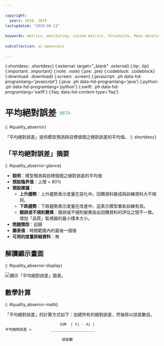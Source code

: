 ```yaml
---

copyright:
  years: 2018, 2019
lastupdated: "2019-06-11"

keywords: metrics, monitoring, custom metrics, thresholds, Mean absolute error

subcollection: ai-openscale

---
```


{:shortdesc: .shortdesc}
{:external: target="_blank" .external}
{:tip: .tip}
{:important: .important}
{:note: .note}
{:pre: .pre}
{:codeblock: .codeblock}
{:download: .download}
{:screen: .screen}
{:javascript: .ph data-hd-programlang='javascript'}
{:java: .ph data-hd-programlang='java'}
{:python: .ph data-hd-programlang='python'}
{:swift: .ph data-hd-programlang='swift'}
{:faq: data-hd-content-type='faq'}

# 平均絕對誤差 ![測試版標記](images/beta.png)
{: #quality_abserror}

「平均絕對誤差」提供模型預測與目標值間之絕對誤差的平均值。
{: shortdesc}

## 「平均絕對誤差」摘要
{: #quality_abserror-glance}

- **說明**：模型預測與目標值間之絕對誤差的平均值
- **預設臨界值**：上限 = 80%
- **預設建議**：
   - **上升趨勢**：上升趨勢表示度量在惡化中。回饋資料變成與訓練資料大不相同。
   - **下跌趨勢**：下跌趨勢表示度量在改進中。這表示模型重新訓練有效。
   - **錯誤或不規則變異**：錯誤或不規則變異指出回饋資料的評估之間不一致。增加「品質」監視器的最小樣本大小。
- **問題類型**：迴歸
- **圖表值**：時間範圍內的最後一個值
- **可用的度量詳細資料**：無

## 解讀顯示畫面
{: #quality_abserror-display}

![顯示「平均絕對誤差」圖表。](images/xxxx.png)

## 數學計算
{: #quality_abserror-math}

「平均絕對誤差」的計算方式如下：加總所有的絕對誤差，然後除以誤差數目。

```
                         SUM  | Yi - Xi |
平均絕對誤差 =         ____________________

                          誤差數
```

